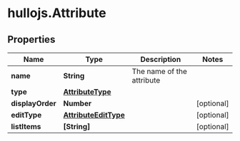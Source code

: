 # hullojs.Attribute

## Properties

Name | Type | Description | Notes
------------ | ------------- | ------------- | -------------
**name** | **String** | The name of the attribute | 
**type** | [**AttributeType**](AttributeType.md) |  | 
**displayOrder** | **Number** |  | [optional] 
**editType** | [**AttributeEditType**](AttributeEditType.md) |  | [optional] 
**listItems** | **[String]** |  | [optional] 


